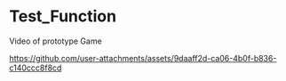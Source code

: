 # Test_Function
 
Video of prototype Game

https://github.com/user-attachments/assets/9daaff2d-ca06-4b0f-b836-c140ccc8f8cd

